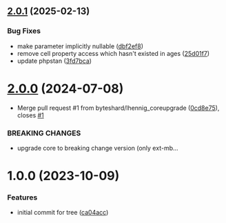 ## [2.0.1](https://github.com/bespin-studios/byteshard-tree/compare/v2.0.0...v2.0.1) (2025-02-13)


### Bug Fixes

* make parameter implicitly nullable ([dbf2ef8](https://github.com/bespin-studios/byteshard-tree/commit/dbf2ef84d00f8eaaaa397c8c15daacfce0f99148))
* remove cell property access which hasn't existed in ages ([25d01f7](https://github.com/bespin-studios/byteshard-tree/commit/25d01f764b74429f56482870d1be5307d29d0501))
* update phpstan ([3fd7bca](https://github.com/bespin-studios/byteshard-tree/commit/3fd7bca221467f19006b809c536058444c5ba58a))

# [2.0.0](https://github.com/byteshard/tree/compare/v1.0.0...v2.0.0) (2024-07-08)


* Merge pull request #1 from byteshard/lhennig_coreupgrade ([0cd8e75](https://github.com/byteshard/tree/commit/0cd8e753b0e551fbaef62cf2dead6080989d0938)), closes [#1](https://github.com/byteshard/tree/issues/1)


### BREAKING CHANGES

* upgrade core to breaking change version (only ext-mb…

# 1.0.0 (2023-10-09)


### Features

* initial commit for tree ([ca04acc](https://github.com/byteshard/tree/commit/ca04acc11208c595522d87fc2e17abe19697c0d7))
